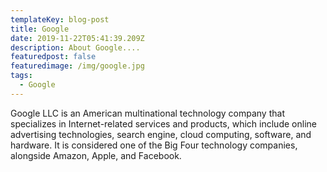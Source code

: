 ```yaml
---
templateKey: blog-post
title: Google
date: 2019-11-22T05:41:39.209Z
description: About Google....
featuredpost: false
featuredimage: /img/google.jpg
tags:
  - Google
---
```

Google LLC is an American multinational technology company that specializes in Internet-related services and products, which include online advertising technologies, search engine, cloud computing, software, and hardware. It is considered one of the Big Four technology companies, alongside Amazon, Apple, and Facebook.
